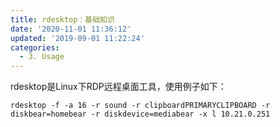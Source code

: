 ```yaml
---
title: rdesktop：基础知识
date: '2020-11-01 11:36:12'
updated: '2019-09-01 11:22:24'
categories:
  - 3. Usage
---
```

rdesktop是Linux下RDP远程桌面工具，使用例子如下：

```shell
rdesktop -f -a 16 -r sound -r clipboardPRIMARYCLIPBOARD -r diskbear=homebear -r diskdevice=mediabear -x l 10.21.0.251
```
